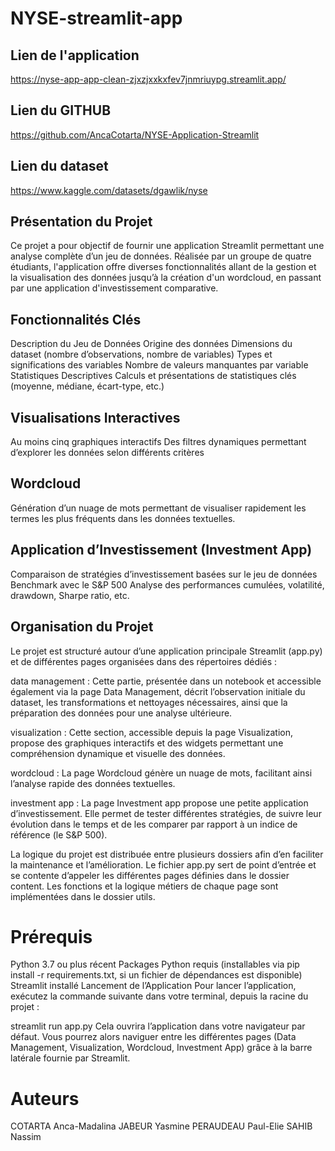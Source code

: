# NYSE-streamlit-app
## Lien de l'application
https://nyse-app-app-clean-zjxzjxxkxfev7jnmriuypg.streamlit.app/
## Lien du GITHUB
https://github.com/AncaCotarta/NYSE-Application-Streamlit
## Lien du dataset
https://www.kaggle.com/datasets/dgawlik/nyse
## Présentation du Projet
Ce projet a pour objectif de fournir une application Streamlit permettant une analyse complète d’un jeu de données. Réalisée par un groupe de quatre étudiants, l'application offre diverses fonctionnalités allant de la gestion et la visualisation des données jusqu’à la création d'un wordcloud, en passant par une application d'investissement comparative.

## Fonctionnalités Clés

Description du Jeu de Données
Origine des données
Dimensions du dataset (nombre d’observations, nombre de variables)
Types et significations des variables
Nombre de valeurs manquantes par variable
Statistiques Descriptives
Calculs et présentations de statistiques clés (moyenne, médiane, écart-type, etc.)

## Visualisations Interactives

Au moins cinq graphiques interactifs
Des filtres dynamiques permettant d’explorer les données selon différents critères

## Wordcloud

Génération d’un nuage de mots permettant de visualiser rapidement les termes les plus fréquents dans les données textuelles.

## Application d’Investissement (Investment App)

Comparaison de stratégies d’investissement basées sur le jeu de données
Benchmark avec le S&P 500
Analyse des performances cumulées, volatilité, drawdown, Sharpe ratio, etc.

## Organisation du Projet
Le projet est structuré autour d’une application principale Streamlit (app.py) et de différentes pages organisées dans des répertoires dédiés :

data management : Cette partie, présentée dans un notebook et accessible également via la page Data Management, décrit l’observation initiale du dataset, les transformations et nettoyages nécessaires, ainsi que la préparation des données pour une analyse ultérieure.

visualization : Cette section, accessible depuis la page Visualization, propose des graphiques interactifs et des widgets permettant une compréhension dynamique et visuelle des données.

wordcloud : La page Wordcloud génère un nuage de mots, facilitant ainsi l’analyse rapide des données textuelles.

investment app : La page Investment app propose une petite application d’investissement. Elle permet de tester différentes stratégies, de suivre leur évolution dans le temps et de les comparer par rapport à un indice de référence (le S&P 500).

La logique du projet est distribuée entre plusieurs dossiers afin d’en faciliter la maintenance et l’amélioration. Le fichier app.py sert de point d’entrée et se contente d’appeler les différentes pages définies dans le dossier content. Les fonctions et la logique métiers de chaque page sont implémentées dans le dossier utils.

# Prérequis
Python 3.7 ou plus récent
Packages Python requis (installables via pip install -r requirements.txt, si un fichier de dépendances est disponible)
Streamlit installé
Lancement de l’Application
Pour lancer l’application, exécutez la commande suivante dans votre terminal, depuis la racine du projet :

streamlit run app.py
Cela ouvrira l’application dans votre navigateur par défaut. Vous pourrez alors naviguer entre les différentes pages (Data Management, Visualization, Wordcloud, Investment App) grâce à la barre latérale fournie par Streamlit.

# Auteurs
COTARTA Anca-Madalina
JABEUR Yasmine
PERAUDEAU Paul-Elie
SAHIB Nassim

